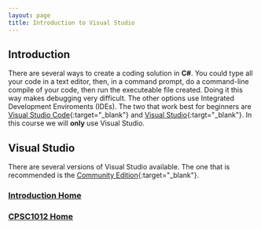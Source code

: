 ```yaml
---
layout: page
title: Introduction to Visual Studio
---
```


## Introduction
There are several ways to create a coding solution in **C#**. You could type all your code in a text editor, then, in a command prompt, do a command-line compile of your code, then run the executeable file created. Doing it this way makes debugging very difficult. The other options use Integrated Development Enviroments (IDEs). The two that work best for beginners are [Visual Studio Code](https://code.visualstudio.com/){:target="_blank"} and [Visual Studio](https://visualstudio.microsoft.com/){:targt="_blank"}. In this course we will **only** use Visual Studio.

## Visual Studio
There are several versions of Visual Studio available. The one that is recommended is the [Community Edition](https://visualstudio.microsoft.com/thank-you-downloading-visual-studio/?sku=Community&rel=16){:target="_blank"}.

### [Introduction Home](01-intro-to-programming.md)
### [CPSC1012 Home](../)